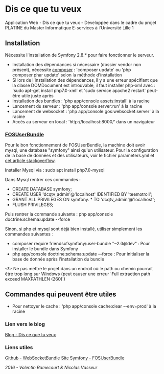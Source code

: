 # Dis ce que tu veux
Application Web - Dis ce que tu veux - Développée dans le cadre du projet PLATINE du Master Informatique E-services à l'Université Lille 1

## Installation
Nécessite l'installation de Symfony 2.8.* pour faire fonctionner le serveur.   
- Installation des dépendances si nécessaire (dossier vendor non présent), nécessite [composer](https://getcomposer.org/download/)  : 'composer update' ou 'php composer.phar update' selon la méthode d'installation  
- Si lors de l'installation des dépendances, il y a une erreur spécifiant que la classe DOMDocument est introuvable, il faut installer php-xml avec : 'sudo apt-get install php7.0-xml' et 'sudo service apache2 restart' peut-être utile juste après  
- Installation des bundles : 'php app/console assets:install' à la racine
- Lancement du serveur : 'php app/console server:run' à la racine  
- Lancement de websocket : 'php app/console gos:websocket:server' à la racine
- Accès au serveur en local : 'http://localhost:8000/' dans un navigateur

### [FOSUserBundle](http://symfony.com/doc/current/bundles/FOSUserBundle/index.html)

Pour le bon fonctionnement de FOSUserBundle, la machine doit avoir mysql, une database "symfony" ainsi qu'un utilisateur.
Pour la configuration de la base de données et des utilisateurs, voir le fichier parameters.yml et [cet article stackoverflow](http://stackoverflow.com/questions/30594962/sqlstatehy000-1045-access-denied-for-user-rootlocalhost-using-password).

Installer Mysql via : sudo apt install php7.0-mysql

Dans Mysql rentrer ces commandes :
- CREATE DATABASE symfony;
- CREATE USER 'dcqtv_admin'@'localhost' IDENTIFIED BY 'teemotroll';
- GRANT ALL PRIVILEGES ON symfony. * TO 'dcqtv_admin'@'localhost';
- FLUSH PRIVILEGES;

Puis rentrer la commande suivante : php app/console doctrine:schema:update --force

Sinon, si php et mysql sont déjà bien installé, utiliser simplement les commandes suivantes :
- composer require friendsofsymfony/user-bundle "~2.0@dev" : Pour installer le bundle dans Symfony
- php app/console doctrine:schema:update --force : Pour initialiser la base de donnée après l'installation du bundle

<!> Ne pas mettre le projet dans un endroit où le path ou chemin pourrait être trop long sur Windows (peut causer une erreur 'Full extraction path exceed MAXPATHLEN (260)')

## Commandes qui peuvent être utiles

- Pour nettoyer le cache : 'php app/console cache:clear --env=prod' à la racine


### Lien vers le blog
[Blog - Dis ce que tu veux](https://discequetuveux.wordpress.com/)

### Liens utiles
[Github - WebSocketBundle](https://github.com/GeniusesOfSymfony/WebSocketBundle)
[Site Symfony - FOSUserBundle](http://symfony.com/doc/current/bundles/FOSUserBundle/index.html)


_2016 - Valentin Ramecourt & Nicolas Vasseur_
